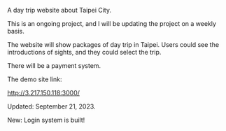A day trip website about Taipei City. <br>

This is an ongoing project, and I will be updating the project on a weekly basis. <br>

The website will show packages of day trip in Taipei. Users could see the introductions of sights, and they could select the trip. <br>

There will be a payment system. <br>

The demo site link: <br>

http://3.217.150.118:3000/    <br>

Updated: September 21, 2023.  <br>

New: Login system is built! <br>
